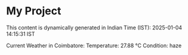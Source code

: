 # My Project

This content is dynamically generated in Indian Time (IST): 2025-01-04 14:15:31 IST


Current Weather in Coimbatore:
Temperature: 27.88 °C
Condition: haze
